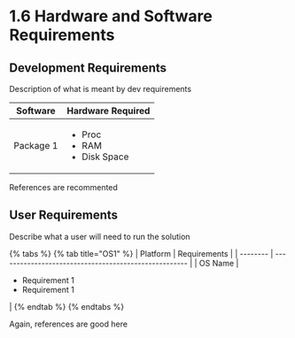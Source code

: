 # 1.6 Hardware and Software Requirements

## Development Requirements

Description of what is meant by dev requirements

| Software  | Hardware Required                                     |
| --------- | ----------------------------------------------------- |
| Package 1 | <ul><li>Proc</li><li>RAM</li><li>Disk Space</li></ul> |

References are recommented

## User Requirements

Describe what a user will need to run the solution

{% tabs %}
{% tab title="OS1" %}
| Platform | Requirements                                          |
| -------- | ----------------------------------------------------- |
| OS Name  | <ul><li>Requirement 1</li><li>Requirement 1</li></ul> |
{% endtab %}
{% endtabs %}

Again, references are good here
